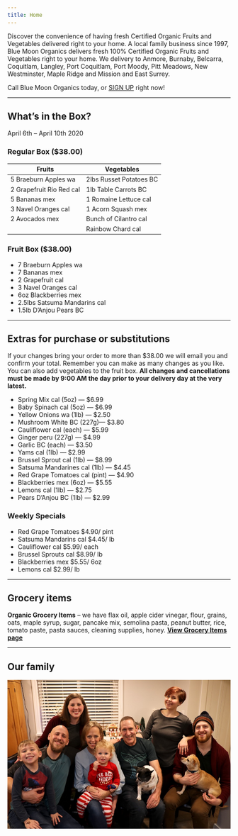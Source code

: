 ```yaml
---
title: Home
---
```


Discover the convenience of having fresh Certified Organic Fruits and Vegetables delivered right to your home. A local family business since 1997, Blue Moon Organics delivers fresh 100% Certified Organic Fruits and Vegetables right to your home. We delivery to Anmore, Burnaby, Belcarra, Coquitlam, Langley, Port Coquitlam, Port Moody, Pitt Meadows, New Westminster, Maple Ridge and Mission and East Surrey.

Call Blue Moon Organics today, or [SIGN UP](/sign-up) right now!

---

## What’s in the Box?

April 6th – April 10th 2020

### Regular Box ($38.00)

| Fruits                   | Vegetables              |
| ------------------------ | ----------------------- |
| 5 Braeburn Apples wa     | 2lbs Russet Potatoes BC |
| 2 Grapefruit Rio Red cal | 1lb Table Carrots BC    |
| 5 Bananas mex            | 1 Romaine Lettuce cal   |
| 3 Navel Oranges cal      | 1 Acorn Squash mex      |
| 2 Avocados mex           | Bunch of Cilantro cal   |
|                          | Rainbow Chard cal       |

### Fruit Box ($38.00)

- 7 Braeburn Apples wa
- 7 Bananas mex
- 2 Grapefruit cal
- 3 Navel Oranges cal
- 6oz Blackberries mex
- 2.5lbs Satsuma Mandarins cal
- 1.5lb D’Anjou Pears BC

---

## Extras for purchase or substitutions

If your changes bring your order to more than $38.00 we will email you and confirm your total. Remember you can make as many changes as you like. You can also add vegetables to the fruit box. **All changes and cancellations must be made by 9:00 AM the day prior to your delivery day at the very latest.**

- Spring Mix cal (5oz) — $6.99
- Baby Spinach cal (5oz) — $6.99
- Yellow Onions wa (1lb) — $2.50
- Mushroom White BC (227g)— $3.80
- Cauliflower cal (each) — $5.99
- Ginger peru (227g) — $4.99
- Garlic BC (each) — $3.50
- Yams cal (1lb) — $2.99
- Brussel Sprout cal (1lb) — $8.99
- Satsuma Mandarines cal (1lb) — $4.45
- Red Grape Tomatoes cal (pint) — $4.90
- Blackberries mex (6oz) — $5.55
- Lemons cal (1lb) — $2.75
- Pears D’Anjou BC (1lb) — $2.99

### Weekly Specials

- Red Grape Tomatoes $4.90/ pint
- Satsuma Mandarins cal $4.45/ lb
- Cauliflower cal $5.99/ each
- Brussel Sprouts cal $8.99/ lb
- Blackberries mex $5.55/ 6oz
- Lemons cal $2.99/ lb

---

## Grocery items

**Organic Grocery Items** – we have flax oil, apple cider vinegar, flour, grains, oats, maple syrup, sugar, pancake mix, semolina pasta, peanut butter, rice, tomato paste, pasta sauces, cleaning supplies, honey. [**View Grocery Items page**](/groceries)

---

## Our family

![](./uploads/IMG_1376-copy.jpg)
